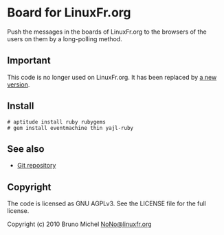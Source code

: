 Board for LinuxFr.org
=====================

Push the messages in the boards of LinuxFr.org to the browsers
of the users on them by a long-polling method.

Important
---------

This code is no longer used on LinuxFr.org.
It has been replaced by [a new version](https://github.com/nono/board-sse-linuxfr.org).


Install
-------

    # aptitude install ruby rubygems
    # gem install eventmachine thin yajl-ruby


See also
--------

* [Git repository](http://github.com/nono/board-LinuxFr.org)


Copyright
---------

The code is licensed as GNU AGPLv3. See the LICENSE file for the full license.

Copyright (c) 2010 Bruno Michel <NoNo@linuxfr.org>
